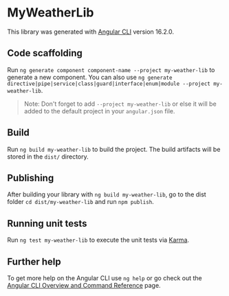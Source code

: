 # MyWeatherLib

This library was generated with [Angular CLI](https://github.com/angular/angular-cli) version 16.2.0.

## Code scaffolding

Run `ng generate component component-name --project my-weather-lib` to generate a new component. You can also use `ng generate directive|pipe|service|class|guard|interface|enum|module --project my-weather-lib`.
> Note: Don't forget to add `--project my-weather-lib` or else it will be added to the default project in your `angular.json` file. 

## Build

Run `ng build my-weather-lib` to build the project. The build artifacts will be stored in the `dist/` directory.

## Publishing

After building your library with `ng build my-weather-lib`, go to the dist folder `cd dist/my-weather-lib` and run `npm publish`.

## Running unit tests

Run `ng test my-weather-lib` to execute the unit tests via [Karma](https://karma-runner.github.io).

## Further help

To get more help on the Angular CLI use `ng help` or go check out the [Angular CLI Overview and Command Reference](https://angular.io/cli) page.
